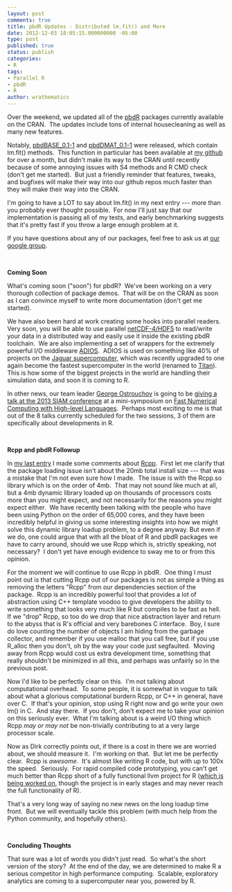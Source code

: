 ```yaml
---
layout: post
comments: true
title: pbdR Updates - Distributed lm.fit() and More
date: 2012-12-03 18:05:15.000000000 -05:00
type: post
published: true
status: publish
categories:
- R
tags:
- Parallel R
- pbdR
- R
author: wrathematics
---
```



Over the weekend, we updated all of the [pbdR](http://r-pbd.org/) packages currently available on the CRAN.  The updates include tons of internal housecleaning as well as many new features.

Notably, [pbdBASE_0.1-1](http://cran.r-project.org/web/packages/pbdBASE/) and [pbdDMAT_0.1-1](http://cran.r-project.org/web/packages/pbdDMAT/index.html) were released, which contain lm.fit() methods.  This function in particular has been available at [my github](https://github.com/wrathematics) for over a month, but didn't make its way to the CRAN until recently because of some annoying issues with S4 methods and R CMD check (don't get me started).  But just a friendly reminder that features, tweaks, and bugfixes will make their way into our github repos much faster than they will make their way into the CRAN.

I'm going to have a LOT to say about lm.fit() in my next entry --- more than you probably ever thought possible.  For now I'll just say that our implementation is passing all of my tests, and early benchmarking suggests that it's pretty fast if you throw a large enough problem at it.

If you have questions about any of our packages, feel free to ask us at [our google group](https://groups.google.com/forum/?fromgroups#!forum/rbigdataprogramming).

 

**Coming Soon**

What's coming soon ("soon") for pbdR?  We've been working on a very thorough collection of package demos.  That will be on the CRAN as soon as I can convince myself to write more documentation (don't get me started).

We have also been hard at work creating some hooks into parallel readers.  Very soon, you will be able to use parallel  [netCDF-4/HDF5](https://en.wikipedia.org/wiki/NetCDF) to read/write your data in a distributed way and easily use it inside the existing pbdR toolchain.  We are also implementing a set of wrappers for the extremely powerful I/O middleware [ADIOS](http://www.olcf.ornl.gov/center-projects/adios/).  ADIOS is used on something like 40% of projects on the [Jaguar supercomputer](https://en.wikipedia.org/wiki/Jaguar_%28supercomputer%29), which was recently upgraded to one again become the fastest supercomputer in the world (renamed to [Titan](https://en.wikipedia.org/wiki/Titan_%28supercomputer%29)).  This is how some of the biggest projects in the world are handling their simulation data, and soon it is coming to R.

In other news, our team leader [George Ostrouchov](http://www.csm.ornl.gov/~ost/) is going to be [giving a talk at the 2013 SIAM conference](http://meetings.siam.org/sess/dsp_talk.cfm?p=56975) at a mini-symposium on [Fast Numerical Computing with High-level Languages](http://meetings.siam.org/sess/dsp_programsess.cfm?sessioncode=15480).  Perhaps most exciting to me is that out of the 8 talks currently scheduled for the two sessions, 3 of them are specifically about developments in R.

 

**Rcpp and pbdR Followup**

In [my last entry](http://librestats.com/2012/10/16/r-at-12000-cores/ "R at 12,000 Cores") I made some comments about [Rcpp](http://cran.r-project.org/web/packages/Rcpp/index.html).  First let me clarify that the package loading issue isn't about the 20mb total install size --- that was a mistake that I'm not even sure how I made.  The issue is with the Rcpp.so library which is on the order of 4mb.  That may not sound like much at all, but a 4mb dynamic library loaded up on thousands of processors costs more than you might expect, and not necessarily for the reasons you might expect either.  We have recently been talking with the people who have been using Python on the order of 65,000 cores, and they have been incredibly helpful in giving us some interesting insights into how we might solve this dynamic library loadup problem, to a degree anyway. But even if we do, one could argue that with all the bloat of R and pbdR packages we have to carry around, should we use Rcpp which is, strictly speaking, not necessary?  I don't yet have enough evidence to sway me to or from this opinion.

For the moment we will continue to use Rcpp in pbdR.  One thing I must point out is that cutting Rcpp out of our packages is not as simple a thing as removing the letters "Rcpp" from our dependencies section of the package.  Rcpp is an incredibly powerful tool that provides a lot of abstraction using C++ template voodoo to give developers the ability to write something that looks very much like R but compiles to be fast as hell.  If we "drop" Rcpp, so too do we drop that nice abstraction layer and return to the abyss that is R's official and very barebones C interface.  Boy, I sure do love counting the number of objects I am hiding from the garbage collector, and remember if you use malloc that you call free, but if you use R_alloc then you don't, oh by the way your code just segfaulted.  Moving away from Rcpp would cost us extra development time, something that really shouldn't be minimized in all this, and perhaps was unfairly so in the previous post. 

Now I'd like to be perfectly clear on this.  I'm not talking about computational overhead.  To some people, it is somewhat in vogue to talk about what a glorious computational burdern Rcpp, or C++ in general, have over C.  If that's your opinion, stop using R right now and go write your own lm() in C.  And stay there.  If you don't, don't expect me to take your opinion on this seriously ever.  What I'm talking about is a weird I/O thing which Rcpp *may or may not* be non-trivially contributing to at a very large processor scale. 

Now as Dirk correctly points out, if there is a cost in there we are worried about, we should measure it.  I'm working on that.  But let me be perfectly clear.  Rcpp is *awesome*.  It's almost like writing R code, but with up to 100x the speed.  Seriously.  For rapid compiled code prototyping, you can't get much better than Rcpp short of a fully functional llvm project for R ([which is being worked on](http://www.omegahat.org/Rllvm/), though the project is in early stages and may never reach the full functionality of R). 

That's a very long way of saying no new news on the long loadup time front.  But we will eventually tackle this problem (with much help from the Python community, and hopefully others).

 

**Concluding Thoughts**

That sure was a lot of words you didn't just read.  So what's the short version of the story?  At the end of the day, we are determined to make R a serious competitor in high performance computing.  Scalable, exploratory analytics are coming to a supercomputer near you, powered by R.
